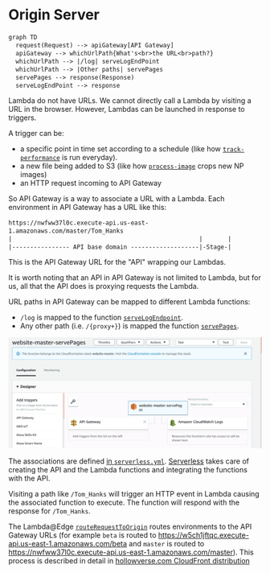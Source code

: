 # Origin Server

```mermaid
graph TD
  request(Request) --> apiGateway[API Gateway]
  apiGateway --> whichUrlPath{What's<br>the URL<br>path?}
  whichUrlPath --> |/log| serveLogEndPoint
  whichUrlPath --> |Other paths| servePages
  servePages --> response(Response)
  serveLogEndPoint --> response
```

Lambda do not have URLs. We cannot directly call a Lambda by visiting a URL in the browser. However, Lambdas can be launched in response to triggers.

A trigger can be:

* a specific point in time set according to a schedule (like how [`track-performance`](https://github.com/hollowverse/track-performance) is run everyday).
* a new file being added to S3 (like how [`process-image`](https://github.com/hollowverse/process-image) crops new NP images)
* an HTTP request incoming to API Gateway

So API Gateway is a way to associate a URL with a Lambda. Each environment in API Gateway has a URL like this:

```
https://nwfww37l0c.execute-api.us-east-1.amazonaws.com/master/Tom_Hanks
|                                                    |       |
|---------------- API base domain -------------------|-Stage-|
```

This is the API Gateway URL for the "API" wrapping our Lambdas.

It is worth noting that an API in API Gateway is not limited to Lambda, but for us, all that the API does is proxying requests the Lambda.

URL paths in API Gateway can be mapped to different Lambda functions:

* `/log` is mapped to the function [`serveLogEndpoint`](https://github.com/hollowverse/hollowverse/blob/fa81a9ddb39fa908f9eb8fe4524e46db486134fd/src/serveLogEndpoint.ts).
* Any other path (i.e. `/{proxy+}`) is mapped the function [`servePages`](https://github.com/hollowverse/hollowverse/blob/fa81a9ddb39fa908f9eb8fe4524e46db486134fd/src/servePages.ts).

![A Lambda function associated with API Gateway](./apiGatewayLambdaIntegration.png)

The associations are defined [in `serverless.yml`](https://github.com/hollowverse/hollowverse/blob/fa81a9ddb39fa908f9eb8fe4524e46db486134fd/serverless.yml#L30). [Serverless](https://serverless.com/) takes care of creating the API and the Lambda functions and integrating the functions with the API.

Visiting a path like `/Tom_Hanks` will trigger an HTTP event in Lambda causing the associated function to execute. The function will respond with the response for `/Tom_Hanks`.

The Lambda@Edge [`routeRequestToOrigin`](https://github.com/hollowverse/route-request/blob/master/src/routeRequestToOrigin.ts) routes environments to the API Gateway URLs (for example `beta` is routed to https://w5ch1jftqc.execute-api.us-east-1.amazonaws.com/beta and `master` is routed to https://nwfww37l0c.execute-api.us-east-1.amazonaws.com/master).
This process is described in detail in [hollowverse.com CloudFront distribution](../hollowverseComCloudFront/hollowverseComCloudFront.md)
